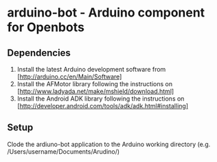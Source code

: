 arduino-bot - Arduino component for Openbots
============================================

Dependencies
------------
1. Install the latest Arduino development software from [http://arduino.cc/en/Main/Software]
2. Install the AFMotor library following the instructions on [http://www.ladyada.net/make/mshield/download.html]
3. Install the Android ADK library following the instructions on [http://developer.android.com/tools/adk/adk.html#installing]


Setup
-----
Clode the ardiuno-bot application to the Arduino working directory (e.g. /Users/username/Documents/Arudino/)
